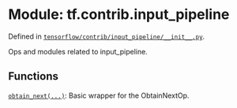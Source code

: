 <div itemscope itemtype="http://developers.google.com/ReferenceObject">
<meta itemprop="name" content="tf.contrib.input_pipeline" />
</div>

# Module: tf.contrib.input_pipeline



Defined in [`tensorflow/contrib/input_pipeline/__init__.py`](https://www.tensorflow.org/code/tensorflow/contrib/input_pipeline/__init__.py).

Ops and modules related to input_pipeline.


## Functions

[`obtain_next(...)`](../../tf/contrib/input_pipeline/obtain_next.md): Basic wrapper for the ObtainNextOp.

